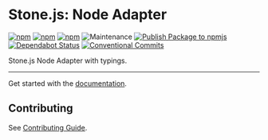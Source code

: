 # Stone.js: Node Adapter

[![npm](https://img.shields.io/npm/l/@stone-js/node-adapter)](https://opensource.org/licenses/Apache-2.0)
[![npm](https://img.shields.io/npm/v/@stone-js/node-adapter)](https://www.npmjs.com/package/@stone-js/node-adapter)
[![npm](https://img.shields.io/npm/dm/@stone-js/node-adapter)](https://www.npmjs.com/package/@stone-js/node-adapter)
![Maintenance](https://img.shields.io/maintenance/yes/2024)
[![Publish Package to npmjs](https://github.com/stonemjs/node-adapter/actions/workflows/release.yml/badge.svg)](https://github.com/stonemjs/node-adapter/actions/workflows/release.yml)
[![Dependabot Status](https://api.dependabot.com/badges/status?host=github&repo=stonemjs/node-adapter)](https://dependabot.com)
[![Conventional Commits](https://img.shields.io/badge/Conventional%20Commits-1.0.0-yellow.svg)](https://conventionalcommits.org)

Stone.js Node Adapter with typings.

---

Get started with the [documentation](https://stonejs.com/docs/http/node-adapter).


## Contributing

See [Contributing Guide](https://github.com/stonemjs/node-adapter/blob/main/CONTRIBUTING.md).